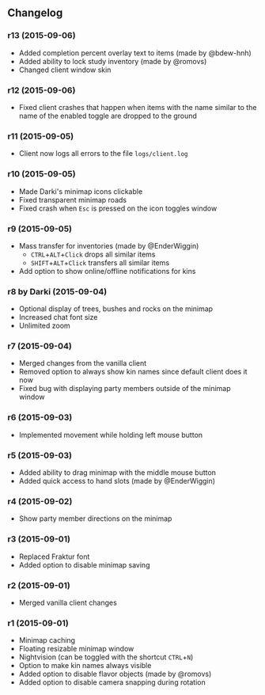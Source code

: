 ## Changelog

### r13 (2015-09-06)

- Added completion percent overlay text to items (made by @bdew-hnh)
- Added ability to lock study inventory (made by @romovs)
- Changed client window skin

### r12 (2015-09-06)

- Fixed client crashes that happen when items with the name similar to the name of the enabled toggle are dropped to the ground

### r11 (2015-09-05)

- Client now logs all errors to the file `logs/client.log` 

### r10 (2015-09-05)

- Made Darki's minimap icons clickable
- Fixed transparent minimap roads
- Fixed crash when `Esc` is pressed on the icon toggles window

### r9 (2015-09-05)

- Mass transfer for inventories (made by @EnderWiggin)
  - `CTRL`+`ALT`+`Click` drops all similar items
  - `SHIFT`+`ALT`+`Click` transfers all similar items
- Add option to show online/offline notifications for kins

### r8 by Darki (2015-09-04) 

- Optional display of trees, bushes and rocks on the minimap
- Increased chat font size
- Unlimited zoom

### r7 (2015-09-04)

- Merged changes from the vanilla client
- Removed option to always show kin names since default client does it now
- Fixed bug with displaying party members outside of the minimap window

### r6 (2015-09-03)

- Implemented movement while holding left mouse button

### r5 (2015-09-03)

- Added ability to drag minimap with the middle mouse button
- Added quick access to hand slots (made by @EnderWiggin)

### r4 (2015-09-02)

- Show party member directions on the minimap

### r3 (2015-09-01)

- Replaced Fraktur font
- Added option to disable minimap saving

### r2 (2015-09-01)

- Merged vanilla client changes

### r1 (2015-09-01)

- Minimap caching
- Floating resizable minimap window</li>
- Nightvision (can be toggled with the shortcut `CTRL`+`N`)
- Option to make kin names always visible
- Added option to disable flavor objects (made by @romovs)
- Added option to disable camera snapping during rotation